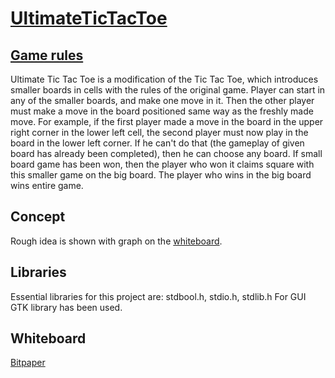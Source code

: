 # [UltimateTicTacToe](https://github.com/PatrykFlama/UltimateTicTacToe)
## [Game rules](https://www.thegamegal.com/2018/09/01/ultimate-tic-tac-toe/)
Ultimate Tic Tac Toe is a modification of the Tic Tac Toe, which introduces smaller boards in cells with the rules of the original game. Player can start in any of the smaller boards, and make one move in it. Then the other player must make a move in the board positioned same way as the freshly made move. For example, if the first player made a move in the board in the upper right corner in the lower left cell, the second player must now play in the board in the lower left corner. If he can't do that (the gameplay of given board has already been completed), then he can choose any board.
If small board game has been won, then the player who won it claims square with this smaller game on the big board.
The player who wins in the big board wins entire game. 

## Concept
Rough idea is shown with graph on the [whiteboard](#whiteboard).

## Libraries
Essential libraries for this project are: stdbool.h, stdio.h, stdlib.h
For GUI GTK library has been used.

## Whiteboard
[Bitpaper](https://bitpaper.io/go/UltimateTicTacToe/hS4iuuHld)
